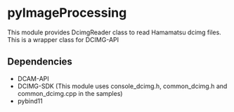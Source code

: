 # pyImageProcessing
This module provides DcimgReader class to read Hamamatsu dcimg files. This is a wrapper class for DCIMG-API

## Dependencies
- DCAM-API
- DCIMG-SDK (This module uses console_dcimg.h, common_dcimg.h and common_dcimg.cpp in the samples)
- pybind11
